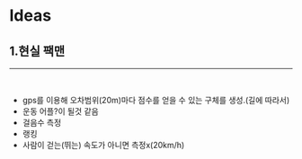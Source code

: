# Ideas

  <h2>1.현실 팩맨</h2>
  <hr>
  <br>
  <ul>
  <li>gps를 이용해 오차범위(20m)마다 점수를 얻을 수 있는 구체를 생성.(길에 따라서)</li>
    <li>운동 어플?이 될것 같음</li>
    <li>걸음수 측정</li>
    <li>랭킹</li>
    <li>사람이 걷는(뛰는) 속도가 아니면 측정x(20km/h)</li>
  </ul>
